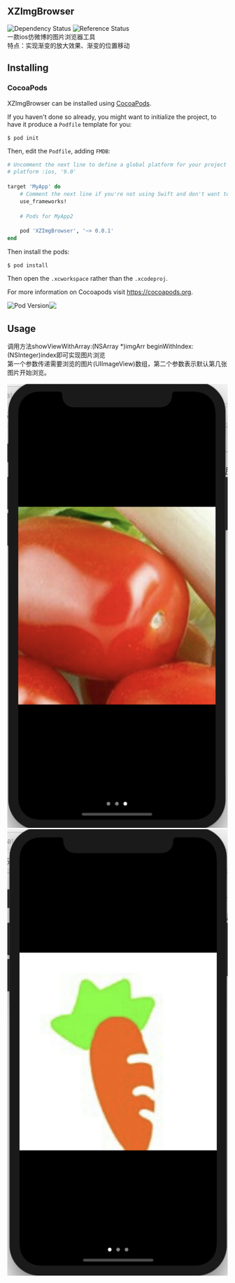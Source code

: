 ## XZImgBrowser
![Dependency Status](https://camo.githubusercontent.com/ca443f86f08ce17c6e2afe65b7dd4224b7027707/687474703a2f2f696d672e736869656c64732e696f2f636f636f61706f64732f762f5344576562496d6167652e7376673f7374796c653d666c6174)
![Reference Status](https://camo.githubusercontent.com/688f74614f907dfe08f0c047a0f42c6b5303152c/687474703a2f2f696d672e736869656c64732e696f2f636f636f61706f64732f6c2f5344576562496d6167652e7376673f7374796c653d666c6174)
<br>一款ios仿微博的图片浏览器工具<br>特点：实现渐变的放大效果、渐变的位置移动

## Installing

### CocoaPods

XZImgBrowser can be installed using [CocoaPods](https://cocoapods.org/).

If you haven't done so already, you might want to initialize the project, to have it produce a `Podfile` template for you:

```
$ pod init
```

Then, edit the `Podfile`, adding `FMDB`:

```ruby
# Uncomment the next line to define a global platform for your project
# platform :ios, '9.0'

target 'MyApp' do
    # Comment the next line if you're not using Swift and don't want to use dynamic frameworks
    use_frameworks!

    # Pods for MyApp2

    pod 'XZImgBrowser', '~> 0.0.1'
end
```

Then install the pods:

```
$ pod install
```

Then open the `.xcworkspace` rather than the `.xcodeproj`.

For more information on Cocoapods visit https://cocoapods.org.

<img src="https://camo.githubusercontent.com/ca443f86f08ce17c6e2afe65b7dd4224b7027707/687474703a2f2f696d672e736869656c64732e696f2f636f636f61706f64732f762f5344576562496d6167652e7376673f7374796c653d666c6174" alt="Pod Version" data-canonical-src="http://img.shields.io/cocoapods/v/SDWebImage.svg?style=flat" style="max-width:100%;float:left"/>
<img src ="https://camo.githubusercontent.com/688f74614f907dfe08f0c047a0f42c6b5303152c/687474703a2f2f696d672e736869656c64732e696f2f636f636f61706f64732f6c2f5344576562496d6167652e7376673f7374796c653d666c6174" style="max-width:100%;" />

## Usage
调用方法showViewWithArray:(NSArray *)imgArr beginWithIndex:(NSInteger)index即可实现图片浏览<br>
第一个参数传递需要浏览的图片(UIImageView)数组，第二个参数表示默认第几张图片开始浏览。<br><br>
<img src="https://github.com/mrkizy/XZImgBrowser/blob/master/Demo/pic1.png" />
<img src="https://github.com/mrkizy/XZImgBrowser/blob/master/Demo/pic2.png" />
